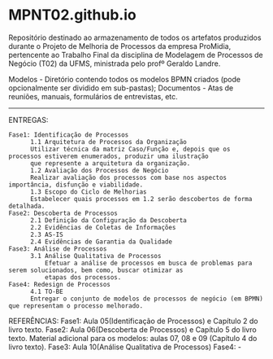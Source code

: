 # MPNT02.github.io
Repositório destinado ao armazenamento de todos os artefatos produzidos durante o Projeto de Melhoria de Processos 
da empresa ProMidia, pertencente ao Trabalho Final da disciplina de Modelagem de Processos de Negócio (T02) da UFMS, 
ministrada pelo profº Geraldo Landre.

Modelos - Diretório contendo todos os modelos BPMN criados (pode opcionalmente ser dividido em sub-pastas);
Documentos - Atas de reuniões, manuais, formulários de entrevistas, etc.

___________________________________________________________________________________________________________________________

ENTREGAS:

	Fase1: Identificação de Processos
		  1.1 Arquitetura de Processos da Organização
          Utilizar técnica da matriz Caso/Função e, depois que os processos estiverem enumerados, produzir uma ilustração 
          que represente a arquitetura da organização.
		  1.2 Avaliação dos Processos de Negócio
          Realizar avaliação dos processos com base nos aspectos importância, disfunção e viabilidade.
		  1.3 Escopo do Ciclo de Melhorias 
          Estabelecer quais processos em 1.2 serão descobertos de forma detalhada.
	Fase2: Descoberta de Processos
		  2.1 Definição da Configuração da Descoberta               
		  2.2 Evidências de Coletas de Informações
		  2.3 AS-IS
		  2.4 Evidências de Garantia da Qualidade  
	Fase3: Análise de Processos
		  3.1 Análise Qualitativa de Processos
		      Efetuar a análise de processos em busca de problemas para serem solucionados, bem como, buscar otimizar as 
		      etapas dos processos.
	Fase4: Redesign de Processos
		  4.1 TO-BE
          Entregar o conjunto de modelos de processos de negócio (em BPMN) que representam o processo melhorado.
          

REFERÊNCIAS:
  Fase1: Aula 05(Identificação de Processos) e Capítulo 2 do livro texto.
  Fase2: Aula 06(Descoberta de Processos) e Capítulo 5 do livro texto. 
         Material adicional para os modelos: aulas 07, 08 e 09 (Capítulo 4 do livro texto).
  Fase3: Aula 10(Análise Qualitativa de Processos)
  Fase4: -
 
